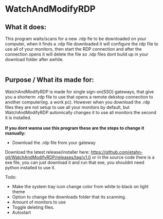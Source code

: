 # WatchAndModifyRDP
## What it does:
This program waits/scans for a new .rdp fie to be downloaded on your computer, when it finds a .rdp file downloaded it will configure the rdp file to use all of your monitors, then start the RDP connection and after the connection opens it will delete the file so .rdp files dont build up in your download folder after awhile.
<br><br>

## Purpose / What its made for:
WatchAndModifyRDP is made for single sign-on(SSO) gateways, that give you a shorterm .rdp file to use that opens a remote dekstop connection to another computer(eg. a work pc). However when you download the .rdp files they are not setup to use all your monitors by default, but WatchAndModifyRDP automically changes it to use all monitors the second it is installed.<br><br>
<b>If you dont wanna use this program these are the steps to change it manually:</b>
- Download the .rdp file from your gateway

Download the latest release/installer here: https://github.com/etahn-git/WatchAndModifyRDP/releases/tag/v1.0 or in the source code there is a exe file, you can just download it and run that exe, you shouldnt need python installed to use it.

Todo:
- Make the system tray icon change color from white to black on light theme
- Option to change the downloads folder that its scanning.
- Amount of monitors to use
- Toggle deleting files.
- Autostart
<br>
